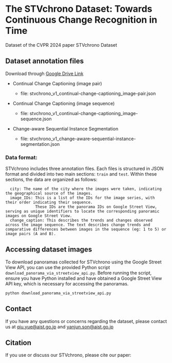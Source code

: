 # The STVchrono Dataset: Towards Continuous Change Recognition in Time
Dataset of the CVPR 2024 paper STVchrono Dataset

## Dataset annotation files

Download through [Google Drive Link](https://drive.google.com/drive/folders/1CHXSSAh2C8RtSgeMnbem_7c9C5Uk6wTb?usp=sharing)

- Continual Change Captioning (image pair)
  - file: stvchrono_v1_continual-change-captioning_image-pair.json
    
- Continual Change Captioning (image sequence)
  - file: stvchrono_v1_continual-change-captioning_image-sequence.json

- Change-aware Sequential Instance Segmentation 
  - file: stvchrono_v1_change-aware-sequential-instance-segmentation.json 

### Data format:
STVchrono includes three annotation files. Each files is structured in JSON format and divided into two main sections: `train` and `test`. Within these sections, the data are organized as follows:

      city: The name of the city where the images were taken, indicating the geographical source of the images.
      image_IDs: This is a list of the IDs for the image series, with their order indicating their sequence. 
                 These IDs are the panorama IDs on Google Street View, serving as unique identifiers to locate the corresponding panoramic images on Google Street View.
      change_caption: This describes the trends and changes observed across the image sequence. The text describes change trends and comparative differences between images in the sequence (eg: 1 to 5) or image pairs (A and B).


## Accessing dataset images

To download panoramas collected for STVchrono using the Google Street View API, you can use the provided Python script `download_panorama_via_streetview_api.py`. 
Before running the script, ensure you have Python installed and have obtained a Google Street View API key, which is necessary for accessing the panoramas. 
```
python download_panorama_via_streetview_api.py
```

## Contact
If you have any questions or concerns regarding the dataset, please contact us at qiu.yue@aist.go.jp and yanjun.son@aist.go.jp


## Citation

If you use or discuss our STVchrono, please cite our paper:
```

```
